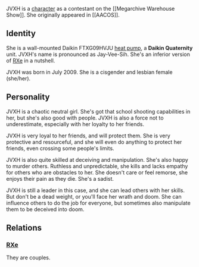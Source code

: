 JVXH is a [character](Characters) as a contestant on the [[Megarchive Warehouse Show]]. She originally appeared in [[AACOS]].

## Identity

She is a wall-mounted Daikin FTXG09HVJU [heat pump](Air%20Conditioners.md), a **Daikin Quaternity** unit. JVXH's name is pronounced as Jay-Vee-Sih. She's an inferior version of [RXe](RXe.md) in a nutshell.

JVXH was born in July 2009. She is a cisgender and lesbian female (she/her).

## Personality

JVXH is a chaotic neutral girl. She's got that school shooting capabilities in her, but she's also good with people. JVXH is also a force not to underestimate, especially with her loyalty to her friends.

JVXH is very loyal to her friends, and will protect them. She is very protective and resourceful, and she will even do anything to protect her friends, even crossing some people's limits.

JVXH is also quite skilled at deceiving and manipulation. She's also happy to murder others. Ruthless and unpredictable, she kills and lacks empathy for others who are obstacles to her. She doesn't care or feel remorse, she enjoys their pain as they die. She's a sadist.

JVXH is still a leader in this case, and she can lead others with her skills. But don't be a dead weight, or you'll face her wrath and doom. She can influence others to do the job for everyone, but sometimes also manipulate them to be deceived into doom.

## Relations

### [RXe](RXe.md)

They are couples.